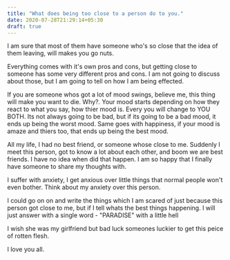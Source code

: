 ```yaml
---
title: "What does being too close to a person do to you."
date: 2020-07-28T21:29:14+05:30
draft: true
---
```


I am sure that most of them have someone who's so close that the idea of them leaving, will makes you go nuts.

Everything comes with it's own pros and cons, but getting close to someone has some very different pros and cons. I am not going to discuss about those, but I am going to tell on how I am being effected.

If you are someone whos got a lot of mood swings, believe me, this thing will make you want to die. Why?. Your mood starts depending on how they react to what you say, how thier mood is. Every you will change to YOU BOTH. Its not always going to be bad, but if its going to be a bad mood, it ends up being the worst mood. Same goes with happiness, if your mood is amaze and thiers too, that ends up being the best mood.

All my life, I had no best friend, or someone whose close to me. Suddenly I meet this person, got to know a lot about each other, and boom we are best friends. I have no idea when did that happen. I am so happy that I finally have someone to share my thoughts with.

I suffer with anxiety, I get anxious over little things that normal people won't even bother. Think about my anxiety over this person.

I could go on on and write the things which I am scared of just because this person got close to me, but if I tell whats the best things happening. I will just answer with a single word - "PARADISE" with a little hell

I wish she was my girlfriend but bad luck someones luckier to get this peice of rotten flesh.

I love you all.
